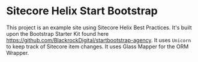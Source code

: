 # Sitecore Helix Start Bootstrap
This project is an example site using Sitecore Helix Best Practices.  It's built upon the Bootstrap Starter Kit found here https://github.com/BlackrockDigital/startbootstrap-agency.  It uses `Unicorn` to keep track of Sitecore item changes.  It uses Glass Mapper for the ORM Wrapper.  